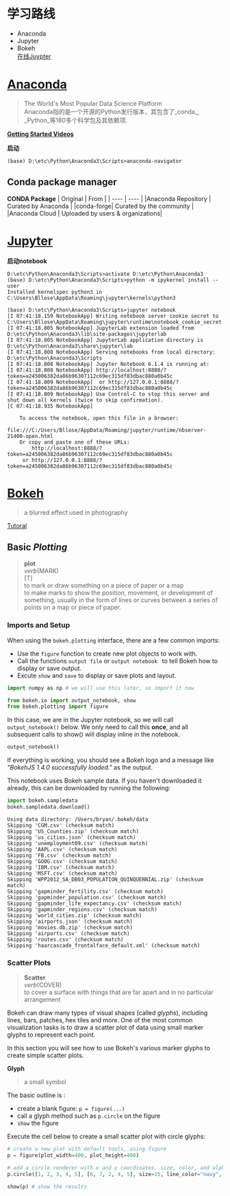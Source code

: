 # 学习路线
- Anaconda
- Jupyter
- Bokeh  
[在线Juypter](https://www.jianshu.com/p/e009997ab5d8)

# [Anaconda](https://www.anaconda.com/)
> The World's Most Popular Data Science Platform  
Anaconda指的是一个开源的Python发行版本，其包含了_conda_, _Python_等180多个科学包及其依赖项.

**[Getting Started Videos](https://anaconda.cloud/tutorials/getting-started-with-anaconda-individual-edition?source=download)**

**启动**
```
(base) D:\etc\Python\Anaconda3\Scripts>anaconda-navigator
```  

## Conda package manager
**CONDA Package**
| Original | From |
| ---- | ----  |
|Anaconda Repository | Curated by Anaconda |
|conda-forge| Curated by the community |
|Anaconda Cloud | Uploaded by users & organizations|



# [Jupyter](https://jupyter.org/)

**启动notebook**
``` CMD
D:\etc\Python\Anaconda3\Scripts>activate D:\etc\Python\Anaconda3   
(base) D:\etc\Python\Anaconda3\Scripts>python -m ipykernel install --user  
Installed kernelspec python3 in C:\Users\Bllose\AppData\Roaming\jupyter\kernels\python3

(base) D:\etc\Python\Anaconda3\Scripts>jupyter notebook
[I 07:41:18.159 NotebookApp] Writing notebook server cookie secret to C:\Users\Bllose\AppData\Roaming\jupyter\runtime\notebook_cookie_secret
[I 07:41:18.805 NotebookApp] JupyterLab extension loaded from D:\etc\Python\Anaconda3\lib\site-packages\jupyterlab
[I 07:41:18.805 NotebookApp] JupyterLab application directory is D:\etc\Python\Anaconda3\share\jupyter\lab
[I 07:41:18.808 NotebookApp] Serving notebooks from local directory: D:\etc\Python\Anaconda3\Scripts
[I 07:41:18.808 NotebookApp] Jupyter Notebook 6.1.4 is running at:
[I 07:41:18.808 NotebookApp] http://localhost:8888/?token=a245006382da86b96307112c69ec315df83dbac880a0b45c
[I 07:41:18.809 NotebookApp]  or http://127.0.0.1:8888/?token=a245006382da86b96307112c69ec315df83dbac880a0b45c
[I 07:41:18.809 NotebookApp] Use Control-C to stop this server and shut down all kernels (twice to skip confirmation).
[C 07:41:18.935 NotebookApp]

    To access the notebook, open this file in a browser:
        file:///C:/Users/Bllose/AppData/Roaming/jupyter/runtime/nbserver-21400-open.html
    Or copy and paste one of these URLs:
        http://localhost:8888/?token=a245006382da86b96307112c69ec315df83dbac880a0b45c
     or http://127.0.0.1:8888/?token=a245006382da86b96307112c69ec315df83dbac880a0b45c
```


# [Bokeh](https://bokeh.org/)
> a blurred effect used in photography  
> 
[Tutoral](https://hub.gke2.mybinder.org/user/bokeh-bokeh-notebooks-x9dz64d4/notebooks/tutorial/00%20-%20Introduction%20and%20Setup.ipynb)
## Basic _Plotting_  
> **plot**  
> _verb_(MARK)  
> \[T\]  
> to mark or draw something on a piece of paper or a map  
> to make marks to show the position, movement, or development of something, usually in the form of lines or curves between a series of points on a map or piece of paper.  

### Imports and Setup
When using the ``` bokeh.plotting ``` interface, there are a few common imports:
- Use the ``` figure ``` function to create new plot objects to work with.
- Call the functions ``` output file ``` or ```output notebook ``` to tell Bokeh how to display or save output.
- Excute ``` show ``` and ``` save ``` to display or save plots and layout.  
``` Python
import numpy as np # we will use this later, so import it now

from bokeh.io import output_notebook, show
from bokeh.plotting import figure
```  
In this case, we are in the Jupyter notebook, so we will call ```output_notebook()``` below. We only need to call this **once**, and all subsequent calls to show() will display inline in the notebook.  
``` Python
output_notebook()
```  
If everything is working, you should see a Bokeh logo and a message like _"BokehJS 1.4.0 successfully loaded."_ as the output.  

This notebook uses Bokeh sample data. If you haven't downloaded it already, this can be downloaded by running the following:  
``` Python
import bokeh.sampledata
bokeh.sampledata.download()
```   
```
Using data directory: /Users/bryan/.bokeh/data
Skipping 'CGM.csv' (checksum match)
Skipping 'US_Counties.zip' (checksum match)
Skipping 'us_cities.json' (checksum match)
Skipping 'unemployment09.csv' (checksum match)
Skipping 'AAPL.csv' (checksum match)
Skipping 'FB.csv' (checksum match)
Skipping 'GOOG.csv' (checksum match)
Skipping 'IBM.csv' (checksum match)
Skipping 'MSFT.csv' (checksum match)
Skipping 'WPP2012_SA_DB03_POPULATION_QUINQUENNIAL.zip' (checksum match)
Skipping 'gapminder_fertility.csv' (checksum match)
Skipping 'gapminder_population.csv' (checksum match)
Skipping 'gapminder_life_expectancy.csv' (checksum match)
Skipping 'gapminder_regions.csv' (checksum match)
Skipping 'world_cities.zip' (checksum match)
Skipping 'airports.json' (checksum match)
Skipping 'movies.db.zip' (checksum match)
Skipping 'airports.csv' (checksum match)
Skipping 'routes.csv' (checksum match)
Skipping 'haarcascade_frontalface_default.xml' (checksum match)
```  
 
### Scatter Plots  
> **Scatter**  
> _verb_(COVER)  
> to cover a surface with things that are far apart and in no particular arrangement  
>   

Bokeh can draw many types of visual shapes (called _glyphs_), including lines, bars, patches, hex tiles and more. One of the most common visualization tasks is to draw a scatter plot of data using small marker glyphs to represent each point.

In this section you will see how to use Bokeh's various marker glyphs to create simple scatter plots.  

**Glyph**  
> a small symbol  
> 
The basic outline is :  
- create a blank figure: ```p = figure(...)```  
- call a glyph method such as ``` p.circle ``` on the figure
- ```show``` the figure

Execute the cell below to create a small scatter plot with circle glyphs:  
``` Python
# create a new plot with default tools, using figure
p = figure(plot_width=400, plot_height=400)

# add a circle renderer with x and y coordinates, size, color, and alpha
p.circle([1, 2, 3, 4, 5], [6, 7, 2, 4, 5], size=15, line_color="navy", fill_color="orange", fill_alpha=0.5)

show(p) # show the results
```
